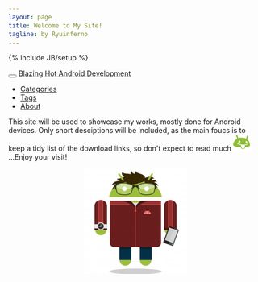 ```yaml
---
layout: page
title: Welcome to My Site!
tagline: by Ryuinferno
---
```

{% include JB/setup %}

<!-- Navbar-->
<div class="navbar navbar-inverse navbar-fixed-top">
  <div class="navbar-inner">
     <div class="container">
        <button type="button" class="btn btn-navbar" data-toggle="collapse" data-target=".nav-collapse">
          <span class="icon-bar"></span>
          <span class="icon-bar"></span>
           <span class="icon-bar"></span>
        </button>
        <a class="brand" href="/index.html">Blazing Hot Android Development</a>
          <div class="nav-collapse collapse">
            <ul class="nav">
              <li class="">
                <a href="/categories.html">Categories</a>
              </li>
              <li class="">
                <a href="/tags.html">Tags</a>
              </li>
              <li class="">
                <a href="/about.html">About</a>
              </li>
            </ul>
          </div>
     </div>
  </div>
</div>

This site will be used to showcase my works, mostly done for Android devices. Only short desciptions will be included, as the main foucs is to keep a tidy list of the download links, so don't expect to read much ![Alt image](/assets/img/smiley.png)...Enjoy your visit!

<center><img src='assets/img/prof.png' alt='image' /></center>

